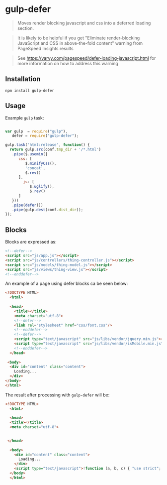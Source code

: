 # gulp-defer 
>Moves render blocking javascript and css into a deferred loading section. 

>It is likely to be helpful if you get "Eliminate render-blocking JavaScript and CSS in above-the-fold content" warning from PageSpeed Insights results

>See https://varvy.com/pagespeed/defer-loading-javascript.html for more information on how to address this warning

## Installation
```shell
npm install gulp-defer
```
## Usage
Example `gulp` task:
```javascript

var gulp  = require("gulp"),
   defer = require("gulp-defer");

gulp.task('html:release', function() {
  return gulp.src(conf.tmp_dir + '/*.html')
   .pipe($.usemin({
      css: [ 
         $.minifyCss(), 
         'concat', 
         $.rev() 
      ],
    	js: [
    	   $.uglify(),
    	   $.rev() 
      ]
   }))
   .pipe(defer())
   .pipe(gulp.dest(conf.dist_dir));
});

```

## Blocks

Blocks are expressed as:

```html
<!--defer-->
<script src="js/app.js"></script>
<script src="js/controllers/thing-controller.js"></script>
<script src="js/models/thing-model.js"></script>
<script src="js/views/thing-view.js"></script>
<!--enddefer-->
```

An example of a page using defer blocks ca be seen below:
```html
<!DOCTYPE HTML>
  <html>
  
  <head>
    <title></title>
    <meta charset="utf-8">
    <!--defer-->
    <link rel="stylesheet" href="css/font.css"/>
    <!--enddefer-->
    <!--defer-->
    <script type="text/javascript" src="js/libs/vendor/jquery.min.js"></script>
    <script type="text/javascript" src="js/libs/vendor/isMobile.min.js"></script>
    <!--enddefer-->
  </head>
  
 <body>
  <div id="content" class="content">
    Loading...
  </div>
</body>
</html>
```

The result after processing with `gulp-defer` will be:

```html
<!DOCTYPE HTML>
  <html>
  
  <head>
  <title></title>
  <meta charset="utf-8">
  

 </head>
 
  <body>
    <div id="content" class="content">
      Loading...
    </div>
    <script type="text/javascript">!function (a, b, c) { "use strict"; var d = function (a) { if ("[object Array]" !== Object.prototype.toString.call(a))return !1; for (var c = 0; c < a.length; c++) {     var d = b.createElement("script"), e = a[c]; d.src = e.src, d.async = e.async, b.body.appendChild(d) } return !0 }; var e = function (a) { if ("[object Array]" !== Object.prototype.toString.call(a))return !1; for (var c = 0; c < a.length; c++) { var d = document.createElement("link"), e = a[c]; d.rel = "stylesheet", d.href = e.href, document.getElementsByTagName("head")[0].appendChild(d); } return !0 }; a.addEventListener ? a.addEventListener("load", function () { d(c.scripts); e(c.styles); }, !1) : a.attachEvent ? a.attachEvent("onload", function () { d(c.scripts); e(c.styles); }) : a.onload     = function () { d(c.scripts); e(c.styles); } }(window, document, {"scripts":[{"src":"js/libs/vendor/jquery.min.js","async":false},{"src":"js/libs/vendor/isMobile.min.js","async":false}],"styles":[{"href":"css/font.css"}]});</script>
  </body>
  </html>
```

